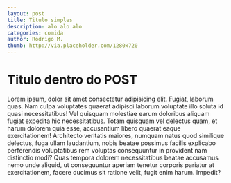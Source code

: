 ```yaml
---
layout: post
title: Titulo simples
description: alo alo alo
categories: comida
author: Rodrigo M.
thumb: http://via.placeholder.com/1280x720
---
```


# Titulo dentro do POST

Lorem ipsum, dolor sit amet consectetur adipisicing elit. Fugiat, laborum quas. Nam culpa voluptates quaerat adipisci laborum voluptate illo soluta id quasi necessitatibus! Vel quisquam molestiae earum doloribus aliquam fugiat expedita hic necessitatibus. Totam quisquam vel delectus quam, et harum dolorem quia esse, accusantium libero quaerat eaque exercitationem! Architecto veritatis maiores, numquam natus quod similique delectus, fuga ullam laudantium, nobis beatae possimus facilis explicabo perferendis voluptatibus rem voluptas consequuntur in provident nam distinctio modi? Quas tempora dolorem necessitatibus beatae accusamus nemo unde aliquid, ut consequuntur aperiam tenetur corporis pariatur at exercitationem, facere ducimus sit ratione velit, fugit enim harum. Impedit?
